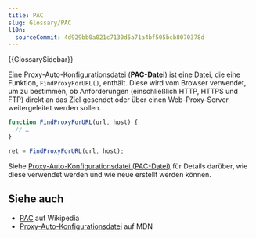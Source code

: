 ```yaml
---
title: PAC
slug: Glossary/PAC
l10n:
  sourceCommit: 4d929bb0a021c7130d5a71a4bf505bcb8070378d
---
```


{{GlossarySidebar}}

Eine Proxy-Auto-Konfigurationsdatei (**PAC-Datei**) ist eine Datei, die eine Funktion, `FindProxyForURL()`, enthält. Diese wird vom Browser verwendet, um zu bestimmen, ob Anforderungen (einschließlich HTTP, HTTPS und FTP) direkt an das Ziel gesendet oder über einen Web-Proxy-Server weitergeleitet werden sollen.

```js
function FindProxyForURL(url, host) {
  // …
}

ret = FindProxyForURL(url, host);
```

Siehe [Proxy-Auto-Konfigurationsdatei (PAC-Datei)](/de/docs/Web/HTTP/Guides/Proxy_servers_and_tunneling/Proxy_Auto-Configuration_PAC_file) für Details darüber, wie diese verwendet werden und wie neue erstellt werden können.

## Siehe auch

- [PAC](https://en.wikipedia.org/wiki/Proxy_auto-config) auf Wikipedia
- [Proxy-Auto-Konfigurationsdatei](/de/docs/Web/HTTP/Guides/Proxy_servers_and_tunneling/Proxy_Auto-Configuration_PAC_file) auf MDN
